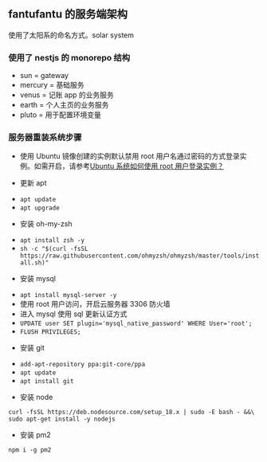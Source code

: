 ## fantufantu 的服务端架构

使用了太阳系的命名方式。solar system

### 使用了 nestjs 的 monorepo 结构

- sun = gateway
- mercury = 基础服务
- venus = 记账 app 的业务服务
- earth = 个人主页的业务服务
- pluto = 用于配置环境变量

### 服务器重装系统步骤

- 使用 Ubuntu 镜像创建的实例默认禁用 root 用户名通过密码的方式登录实例。如需开启，请参考[Ubuntu 系统如何使用 root 用户登录实例？](https://cloud.tencent.com/document/product/1207/44569#ubuntu-.E7.B3.BB.E7.BB.9F.E5.A6.82.E4.BD.95.E4.BD.BF.E7.94.A8-root-.E7.94.A8.E6.88.B7.E7.99.BB.E5.BD.95.E5.AE.9E.E4.BE.8B.EF.BC.9F)

- 更新 apt

* `apt update`
* `apt upgrade`

- 安装 oh-my-zsh

* `apt install zsh -y`
* `sh -c "$(curl -fsSL https://raw.githubusercontent.com/ohmyzsh/ohmyzsh/master/tools/install.sh)"`

- 安装 mysql

* `apt install mysql-server -y`
* 使用 root 用户访问，开启云服务器 3306 防火墙
* 进入 mysql 使用 sql 更新认证方式
* `UPDATE user SET plugin='mysql_native_password' WHERE User='root';`
* `FLUSH PRIVILEGES;`

- 安装 git

* `add-apt-repository ppa:git-core/ppa`
* `apt update`
* `apt install git`

- 安装 node

```
curl -fsSL https://deb.nodesource.com/setup_18.x | sudo -E bash - &&\
sudo apt-get install -y nodejs
```

- 安装 pm2

```
npm i -g pm2
```
